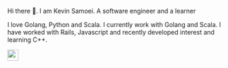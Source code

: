 
<p>Hi there 👋. I am Kevin Samoei. A software engineer and a learner</p>

<p> I love Golang, Python and Scala. I currently work with Golang and Scala. I have worked with Rails, Javascript and recently developed interest and learning C++.</p>

<p><a href="https://www.linkedin.com/in/kevinsamoei/"><img src="https://img.shields.io/badge/linkedin-%230077B5.svg?&style=for-the-badge&logo=linkedin&logoColor=white" height=25></a>
